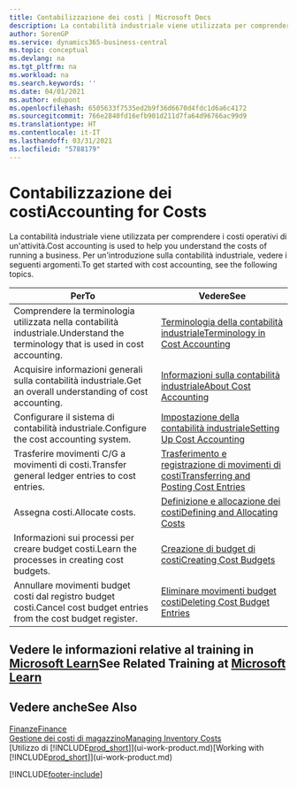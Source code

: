 ```yaml
---
title: Contabilizzazione dei costi | Microsoft Docs
description: La contabilità industriale viene utilizzata per comprendere i costi operativi di un'attività. Per un'introduzione sulla contabilità industriale, vedere i seguenti argomenti.
author: SorenGP
ms.service: dynamics365-business-central
ms.topic: conceptual
ms.devlang: na
ms.tgt_pltfrm: na
ms.workload: na
ms.search.keywords: ''
ms.date: 04/01/2021
ms.author: edupont
ms.openlocfilehash: 6505633f7535ed2b9f36d6670d4fdc1d6a6c4172
ms.sourcegitcommit: 766e2840fd16efb901d211d7fa64d96766ac99d9
ms.translationtype: HT
ms.contentlocale: it-IT
ms.lasthandoff: 03/31/2021
ms.locfileid: "5788179"
---
```

# <a name="accounting-for-costs"></a><span data-ttu-id="45394-104">Contabilizzazione dei costi</span><span class="sxs-lookup"><span data-stu-id="45394-104">Accounting for Costs</span></span>
<span data-ttu-id="45394-105">La contabilità industriale viene utilizzata per comprendere i costi operativi di un'attività.</span><span class="sxs-lookup"><span data-stu-id="45394-105">Cost accounting is used to help you understand the costs of running a business.</span></span> <span data-ttu-id="45394-106">Per un'introduzione sulla contabilità industriale, vedere i seguenti argomenti.</span><span class="sxs-lookup"><span data-stu-id="45394-106">To get started with cost accounting, see the following topics.</span></span>  

|<span data-ttu-id="45394-107">Per</span><span class="sxs-lookup"><span data-stu-id="45394-107">To</span></span>|<span data-ttu-id="45394-108">Vedere</span><span class="sxs-lookup"><span data-stu-id="45394-108">See</span></span>|  
|--------|---------|  
|<span data-ttu-id="45394-109">Comprendere la terminologia utilizzata nella contabilità industriale.</span><span class="sxs-lookup"><span data-stu-id="45394-109">Understand the terminology that is used in cost accounting.</span></span>|[<span data-ttu-id="45394-110">Terminologia della contabilità industriale</span><span class="sxs-lookup"><span data-stu-id="45394-110">Terminology in Cost Accounting</span></span>](finance-terminology-in-cost-accounting.md)|  
|<span data-ttu-id="45394-111">Acquisire informazioni generali sulla contabilità industriale.</span><span class="sxs-lookup"><span data-stu-id="45394-111">Get an overall understanding of cost accounting.</span></span>|[<span data-ttu-id="45394-112">Informazioni sulla contabilità industriale</span><span class="sxs-lookup"><span data-stu-id="45394-112">About Cost Accounting</span></span>](finance-about-cost-accounting.md)|  
|<span data-ttu-id="45394-113">Configurare il sistema di contabilità industriale.</span><span class="sxs-lookup"><span data-stu-id="45394-113">Configure the cost accounting system.</span></span>|[<span data-ttu-id="45394-114">Impostazione della contabilità industriale</span><span class="sxs-lookup"><span data-stu-id="45394-114">Setting Up Cost Accounting</span></span>](finance-set-up-cost-accounting.md)|  
|<span data-ttu-id="45394-115">Trasferire movimenti C/G a movimenti di costi.</span><span class="sxs-lookup"><span data-stu-id="45394-115">Transfer general ledger entries to cost entries.</span></span>|[<span data-ttu-id="45394-116">Trasferimento e registrazione di movimenti di costi</span><span class="sxs-lookup"><span data-stu-id="45394-116">Transferring and Posting Cost Entries</span></span>](finance-transfer-and-post-cost-entries.md)|  
|<span data-ttu-id="45394-117">Assegna costi.</span><span class="sxs-lookup"><span data-stu-id="45394-117">Allocate costs.</span></span>|[<span data-ttu-id="45394-118">Definizione e allocazione dei costi</span><span class="sxs-lookup"><span data-stu-id="45394-118">Defining and Allocating Costs</span></span>](finance-define-and-allocate-costs.md)|  
|<span data-ttu-id="45394-119">Informazioni sui processi per creare budget costi.</span><span class="sxs-lookup"><span data-stu-id="45394-119">Learn the processes in creating cost budgets.</span></span>|[<span data-ttu-id="45394-120">Creazione di budget di costi</span><span class="sxs-lookup"><span data-stu-id="45394-120">Creating Cost Budgets</span></span>](finance-create-cost-budgets.md)|
|<span data-ttu-id="45394-121">Annullare movimenti budget costi dal registro budget costi.</span><span class="sxs-lookup"><span data-stu-id="45394-121">Cancel cost budget entries from the cost budget register.</span></span>|[<span data-ttu-id="45394-122">Eliminare movimenti budget costi</span><span class="sxs-lookup"><span data-stu-id="45394-122">Deleting Cost Budget Entries</span></span>](finance-how-to-delete-cost-budget-entries.md)|

## <a name="see-related-training-at-microsoft-learn"></a><span data-ttu-id="45394-123">Vedere le informazioni relative al training in [Microsoft Learn](/learn/paths/use-cost-accounting-dynamics-365-business-central/)</span><span class="sxs-lookup"><span data-stu-id="45394-123">See Related Training at [Microsoft Learn](/learn/paths/use-cost-accounting-dynamics-365-business-central/)</span></span>

## <a name="see-also"></a><span data-ttu-id="45394-124">Vedere anche</span><span class="sxs-lookup"><span data-stu-id="45394-124">See Also</span></span>  
[<span data-ttu-id="45394-125">Finanze</span><span class="sxs-lookup"><span data-stu-id="45394-125">Finance</span></span>](finance.md)  
[<span data-ttu-id="45394-126">Gestione dei costi di magazzino</span><span class="sxs-lookup"><span data-stu-id="45394-126">Managing Inventory Costs</span></span>](finance-manage-inventory-costs.md)  
<span data-ttu-id="45394-127">[Utilizzo di [!INCLUDE[prod_short](includes/prod_short.md)]](ui-work-product.md)</span><span class="sxs-lookup"><span data-stu-id="45394-127">[Working with [!INCLUDE[prod_short](includes/prod_short.md)]](ui-work-product.md)</span></span>


[!INCLUDE[footer-include](includes/footer-banner.md)]